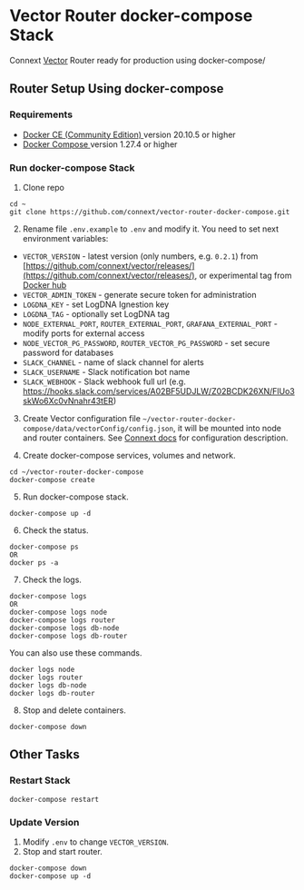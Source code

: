 
# Vector Router docker-compose Stack

Connext [Vector](https://github.com/connext/vector) Router ready for production using docker-compose/

## Router Setup Using docker-compose

### Requirements
* [ Docker CE (Community Edition) ](https://docs.docker.com/install/) version 20.10.5 or higher
* [ Docker Compose ](https://docs.docker.com/compose/install/) version 1.27.4 or higher

### Run docker-compose Stack

1. Clone repo
```
cd ~
git clone https://github.com/connext/vector-router-docker-compose.git
```

2. Rename file `.env.example` to `.env` and modify it. You need to set next environment variables:
- `VECTOR_VERSION` - latest version (only numbers, e.g. `0.2.1`) from [https://github.com/connext/vector/releases/](https://github.com/connext/vector/releases/), or experimental tag from [Docker hub](https://hub.docker.com/repository/registry-1.docker.io/connextproject/vector_router/tags?page=1&ordering=last_updated)
- `VECTOR_ADMIN_TOKEN` - generate secure token for administration
- `LOGDNA_KEY` - set LogDNA Ignestion key
- `LOGDNA_TAG` - optionally set LogDNA tag
- `NODE_EXTERNAL_PORT`, `ROUTER_EXTERNAL_PORT`, `GRAFANA_EXTERNAL_PORT` - modify ports for external access
- `NODE_VECTOR_PG_PASSWORD`, `ROUTER_VECTOR_PG_PASSWORD` - set secure password for databases
- `SLACK_CHANNEL` - name of slack channel for alerts
- `SLACK_USERNAME` - Slack notification bot name
- `SLACK_WEBHOOK` - Slack webhook full url (e.g. https://hooks.slack.com/services/A02BF5UDJLW/Z02BCDK26XN/FlUo3skWo6Xc0vNnahr43tER)

3. Create Vector configuration file `~/vector-router-docker-compose/data/vectorConfig/config.json`, it will be mounted into node and router containers. See [Connext docs](https://docs.connext.network/configuring-a-router) for configuration description.

4. Create docker-compose services, volumes and network.
```
cd ~/vector-router-docker-compose
docker-compose create
```

5. Run docker-compose stack.
```
docker-compose up -d
```

6. Check the status.
```
docker-compose ps
OR
docker ps -a
```

7. Check the logs.
```
docker-compose logs
OR
docker-compose logs node
docker-compose logs router
docker-compose logs db-node
docker-compose logs db-router
```
You can also use these commands.
```
docker logs node
docker logs router
docker logs db-node
docker logs db-router
```

8. Stop and delete containers.
```
docker-compose down
```

## Other Tasks

### Restart Stack
```
docker-compose restart
```

### Update Version
1. Modify `.env` to change `VECTOR_VERSION`.
2. Stop and start router.
```
docker-compose down
docker-compose up -d
```
